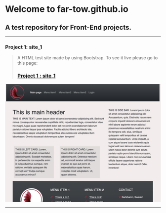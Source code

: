 # Welcome to far-tow.github.io

## **A test repository for Front-End projects.**

---

### Project 1: site_1

> A HTML test site made by using Bootstrap. To see it live please go to this page:
>
> ### **[Project 1 : site_1](https://far-tow.github.io/site_1)**

[![Alt text](site_1/images/site1_preview.jpg)](far-tow.github.io/site_1/)

---
